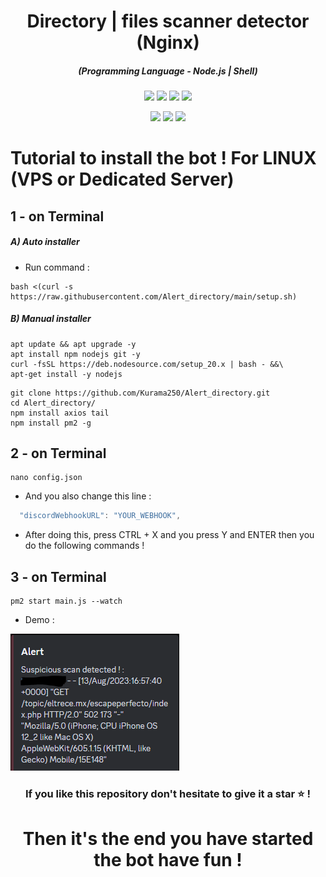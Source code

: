 <h1 align="center">Directory | files scanner detector (Nginx)</h1>
<em><h5 align="center">(Programming Language - Node.js | Shell)</h5></em>

<p align="center">
  <img src="https://img.shields.io/github/stars/Kurama250/Alert_directory">
  <img src="https://img.shields.io/github/license/Kurama250/Alert_directory">
  <img src="https://img.shields.io/github/repo-size/Kurama250/Alert_directory">
  <img src="https://img.shields.io/badge/stability-stable-green">
</p>

<p align="center">
  <img src="https://img.shields.io/npm/v/module-name">
  <img src="https://img.shields.io/npm/v/axios?label=axios">
  <img src="https://img.shields.io/npm/v/tail?label=tail">
</p>

# Tutorial to install the bot ! For LINUX (VPS or Dedicated Server)

## 1 - on Terminal

<h5>A) Auto installer</h5>

- Run command :

```shell script
bash <(curl -s https://raw.githubusercontent.com/Alert_directory/main/setup.sh)
```
<h5>B) Manual installer</h5>

```shell script
apt update && apt upgrade -y
apt install npm nodejs git -y
curl -fsSL https://deb.nodesource.com/setup_20.x | bash - &&\
apt-get install -y nodejs
```

```shell script
git clone https://github.com/Kurama250/Alert_directory.git
cd Alert_directory/
npm install axios tail
npm install pm2 -g
```
## 2 - on Terminal

```shell script
nano config.json
```

- And you also change this line :

```js
  "discordWebhookURL": "YOUR_WEBHOOK",
```

- After doing this, press CTRL + X and you press Y and ENTER then you do the following commands !

## 3 - on Terminal

```shell script
pm2 start main.js --watch
```
- Demo : 

![alt text](https://github.com/Kurama250/Alert_directory/blob/main/alert.png?raw=true)

<h3 align="center">If you like this repository don't hesitate to give it a star ⭐ !</h3>
<h1 align="center">Then it's the end you have started the bot have fun !</h1>
